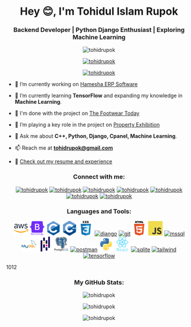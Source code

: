 <h1 align="center">Hey 😊, I'm Tohidul Islam Rupok</h1>
<h3 align="center">Backend Developer | Python Django Enthusiast | Exploring Machine Learning </h3>

<p align="center">
  <img src="https://komarev.com/ghpvc/?username=tohidrupok&label=Profile%20views&color=0e75b6&style=flat" alt="tohidrupok" />
</p>

<p align="center">
  <a href="https://github.com/ryo-ma/github-profile-trophy"><img src="https://github-profile-trophy.vercel.app/?username=tohidrupok" alt="tohidrupok" /></a>
</p>

<p align="center">
  <a href="https://twitter.com/tohidrupok" target="blank"><img src="https://img.shields.io/twitter/follow/tohidrupok?logo=twitter&style=for-the-badge" alt="tohidrupok" /></a>
</p>

- 🔭 I’m currently working on [Hamesha ERP Software](https://stracker.pkgitbd.com/)

- 🌱 I’m currently learning **TensorFlow** and expanding my knowledge in **Machine Learning**.

- 👯 I'm done with the project on [The Footwear Today](https://www.thefootweartoday.com/)

- 🤝 I’m playing a key role in the project on [Property Exhibition](https://property-exhibition.netlify.app/)

- 💬 Ask me about **C++, Python, Django, Cpanel, Machine Learning**.

- 📫 Reach me at **tohidrupok@gmail.com**

- 📄 [Check out my resume and experience](https://drive.google.com/file/d/1idOK-Epph5Ce-DyTWlAw1M_1SyT2Om3Y/view?usp=sharing)

<h3 align="center">Connect with me:</h3>
<p align="center">
  <a href="https://twitter.com/tohidrupok" target="blank"><img src="https://raw.githubusercontent.com/rahuldkjain/github-profile-readme-generator/master/src/images/icons/Social/twitter.svg" alt="tohidrupok" height="30" width="40" /></a>
  <a href="https://linkedin.com/in/tohidrupok" target="blank"><img src="https://raw.githubusercontent.com/rahuldkjain/github-profile-readme-generator/master/src/images/icons/Social/linked-in-alt.svg" alt="tohidrupok" height="30" width="40" /></a>
  <a href="https://fb.com/heyrupok03" target="blank"><img src="https://raw.githubusercontent.com/rahuldkjain/github-profile-readme-generator/master/src/images/icons/Social/facebook.svg" alt="tohidrupok" height="30" width="40" /></a>
  <a href="https://www.youtube.com/c/propereducationbd-tohidrupok" target="blank"><img src="https://raw.githubusercontent.com/rahuldkjain/github-profile-readme-generator/master/src/images/icons/Social/youtube.svg" alt="tohidrupok" height="30" width="40" /></a>
  <a href="https://www.hackerrank.com/tohidrupok" target="blank"><img src="https://raw.githubusercontent.com/rahuldkjain/github-profile-readme-generator/master/src/images/icons/Social/hackerrank.svg" alt="tohidrupok" height="30" width="40" /></a>
  <a href="https://codeforces.com/profile/tohidrupok" target="blank"><img src="https://raw.githubusercontent.com/rahuldkjain/github-profile-readme-generator/master/src/images/icons/Social/codeforces.svg" alt="tohidrupok" height="30" width="40" /></a>
  <a href="https://discord.gg/tohidrupok" target="blank"><img src="https://raw.githubusercontent.com/rahuldkjain/github-profile-readme-generator/master/src/images/icons/Social/discord.svg" alt="tohidrupok" height="30" width="40" /></a>
</p>

<h3 align="center">Languages and Tools:</h3>
<p align="center">
  <a href="https://aws.amazon.com" target="_blank"><img src="https://raw.githubusercontent.com/devicons/devicon/master/icons/amazonwebservices/amazonwebservices-original-wordmark.svg" alt="aws" width="40" height="40" /></a>
  <a href="https://getbootstrap.com" target="_blank"><img src="https://raw.githubusercontent.com/devicons/devicon/master/icons/bootstrap/bootstrap-plain-wordmark.svg" alt="bootstrap" width="40" height="40" /></a>
  <a href="https://www.cprogramming.com/" target="_blank"><img src="https://raw.githubusercontent.com/devicons/devicon/master/icons/c/c-original.svg" alt="c" width="40" height="40" /></a>
  <a href="https://www.w3schools.com/cpp/" target="_blank"><img src="https://raw.githubusercontent.com/devicons/devicon/master/icons/cplusplus/cplusplus-original.svg" alt="cplusplus" width="40" height="40" /></a>
  <a href="https://www.w3schools.com/css/" target="_blank"><img src="https://raw.githubusercontent.com/devicons/devicon/master/icons/css3/css3-original-wordmark.svg" alt="css3" width="40" height="40" /></a>
  <a href="https://www.djangoproject.com/" target="_blank"><img src="https://cdn.worldvectorlogo.com/logos/django.svg" alt="django" width="40" height="40" /></a>
  <a href="https://git-scm.com/" target="_blank"><img src="https://www.vectorlogo.zone/logos/git-scm/git-scm-icon.svg" alt="git" width="40" height="40" /></a>
  <a href="https://www.w3.org/html/" target="_blank"><img src="https://raw.githubusercontent.com/devicons/devicon/master/icons/html5/html5-original-wordmark.svg" alt="html5" width="40" height="40" /></a>
  <a href="https://developer.mozilla.org/en-US/docs/Web/JavaScript" target="_blank"><img src="https://raw.githubusercontent.com/devicons/devicon/master/icons/javascript/javascript-original.svg" alt="javascript" width="40" height="40" /></a>
  <a href="https://www.microsoft.com/en-us/sql-server" target="_blank"><img src="https://www.svgrepo.com/show/303229/microsoft-sql-server-logo.svg" alt="mssql" width="40" height="40" /></a>
  <a href="https://www.mysql.com/" target="_blank"><img src="https://raw.githubusercontent.com/devicons/devicon/master/icons/mysql/mysql-original-wordmark.svg" alt="mysql" width="40" height="40" /></a>
  <a href="https://pandas.pydata.org/" target="_blank"><img src="https://raw.githubusercontent.com/devicons/devicon/2ae2a900d2f041da66e950e4d48052658d850630/icons/pandas/pandas-original.svg" alt="pandas" width="40" height="40" /></a>
  <a href="https://www.postgresql.org" target="_blank"><img src="https://raw.githubusercontent.com/devicons/devicon/master/icons/postgresql/postgresql-original-wordmark.svg" alt="postgresql" width="40" height="40" /></a>
  <a href="https://postman.com" target="_blank"><img src="https://www.vectorlogo.zone/logos/getpostman/getpostman-icon.svg" alt="postman" width="40" height="40" /></a>
  <a href="https://www.python.org" target="_blank"><img src="https://raw.githubusercontent.com/devicons/devicon/master/icons/python/python-original.svg" alt="python" width="40" height="40" /></a>
  <a href="https://reactjs.org/" target="_blank"><img src="https://raw.githubusercontent.com/devicons/devicon/master/icons/react/react-original-wordmark.svg" alt="react" width="40" height="40" /></a>
  <a href="https://www.sqlite.org/" target="_blank"><img src="https://www.vectorlogo.zone/logos/sqlite/sqlite-icon.svg" alt="sqlite" width="40" height="40" /></a>
  <a href="https://tailwindcss.com/" target="_blank"><img src="https://www.vectorlogo.zone/logos/tailwindcss/tailwindcss-icon.svg" alt="tailwind" width="40" height="40" /></a>
  <a href="https://www.tensorflow.org" target="_blank"><img src="https://www.vectorlogo.zone/logos/tensorflow/tensorflow-icon.svg" alt="tensorflow" width="40" height="40" /></a>
</p> 1012

<h3 align="center">My GitHub Stats:</h3>
<p align="center">
  <img src="https://github-readme-stats.vercel.app/api/top-langs?username=tohidrupok&show_icons=true&locale=en&layout=compact" alt="tohidrupok" />
</p>

<p align="center">
  <img src="https://github-readme-stats.vercel.app/api?username=tohidrupok&show_icons=true&locale=en" alt="tohidrupok" />
</p>

<p align="center">
  <img src="https://github-readme-streak-stats.herokuapp.com/?user=tohidrupok&" alt="tohidrupok" />
</p>

